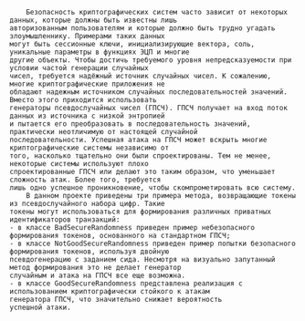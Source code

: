		Безопасность криптографических систем часто зависит от некоторых данных, которые должны быть известны лишь 
	авторизованным пользователям и которые должно быть трудно угадать злоумышленнику. Примерами таких данных 
	могут быть сессионные ключи, инициализирующие вектора, соль, уникальные параметры в функциях ЭЦП и многие 
	другие объекты. Чтобы достичь требуемого уровня непредсказуемости при условии частой генерации случайных 
	чисел, требуется надёжный источник случайных чисел. К сожалению, многие криптографические приложения не 
	обладают надежным источником случайных последовательностей значений. Вместо этого приходится использовать 
	генераторы псевдослучайных чисел (ГПСЧ). ГПСЧ получает на вход поток данных из источника с низкой энтропией 
	и пытается его преобразовать в последовательность значений, практически неотличимую от настоящей случайной 
	последовательности. Успешная атака на ГПСЧ может вскрыть многие криптографические системы независимо от 
	того, насколько тщательно они были спроектированы. Тем не менее, некоторые системы используют плохо 
	спроектированные ГПСЧ или делают это таким образом, что уменьшает сложность атак. Более того, требуется 
	лишь одно успешное проникновение, чтобы скомпрометировать всю систему.
		В данном проекте приведены три примера метода, возвращающие токены из псевдослучайного набора цифр. Такие 
	токены могут использоваться для формирования различных приватных идентификаторов транзакций:
	- в классе BadSecureRandomness приведен пример небезопасного формирования токенов, основанного на стандартном ГПСЧ;
	- в классе NotGoodSecureRandomness приведен пример попытки безопасного формирования токенов, используя двойную 
	псевдогенерацию с заданием сида. Несмотря на визуально запутанный метод формирования это не делает генератор 
	случайным и атака на ГПСЧ все еще возможна.
	- в классе GoodSecureRandomness представлена реализация с использованием криптографически стойкого к атакам 
	генератора ГПСЧ, что значительно снижает вероятность
	успешной атаки.

